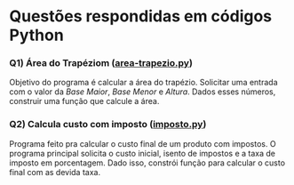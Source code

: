 # Questões respondidas em códigos Python

### Q1) Área do Trapéziom ([area-trapezio.py](https://github.com/lucasdiogolm/TrabalhoPython/blob/main/area-trapezio.py))

Objetivo do programa é calcular a área do trapézio. Solicitar uma entrada com o valor da *Base Maior*, *Base Menor* e *Altura*. Dados esses números, construir uma função que calcule a área.

### Q2) Calcula custo com imposto ([imposto.py](https://github.com/lucasdiogolm/TrabalhoPython/blob/main/imposto.py))

Programa feito pra calcular o custo final de um produto com impostos. O programa principal solicita o custo inicial, isento de impostos e a taxa de imposto em porcentagem. Dado isso, constrói função para calcular o custo final com as devida taxa.

